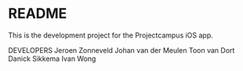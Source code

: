 # README #

This is the development project for the Projectcampus iOS app.

DEVELOPERS
Jeroen Zonneveld
Johan van der Meulen
Toon van Dort
Danick Sikkema
Ivan Wong